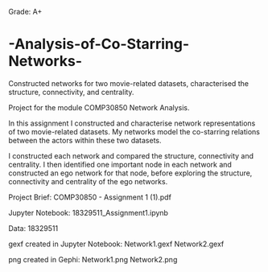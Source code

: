 Grade: A+

# -Analysis-of-Co-Starring-Networks-
Constructed networks for two movie-related datasets, characterised the structure, connectivity, and centrality.

Project for the module COMP30850 Network Analysis.

In this assignment I constructed and characterise network representations of two movie-related datasets. My networks model the co-starring relations between the actors within these two datasets. 

I constructed each network and compared the structure, connectivity and centrality. I then identified one important node in each network and constructed an ego network for that node, before exploring the structure, connectivity and centrality of the ego networks.

Project Brief: COMP30850 - Assignment 1 (1).pdf

Jupyter Notebook: 18329511_Assignment1.ipynb

Data: 18329511

gexf created in Jupyter Notebook:
Network1.gexf
Network2.gexf

png created in Gephi:
Network1.png
Network2.png

